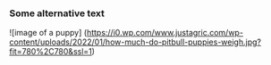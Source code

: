 ### Some alternative text 
![image of a puppy] (https://i0.wp.com/www.justagric.com/wp-content/uploads/2022/01/how-much-do-pitbull-puppies-weigh.jpg?fit=780%2C780&ssl=1)
